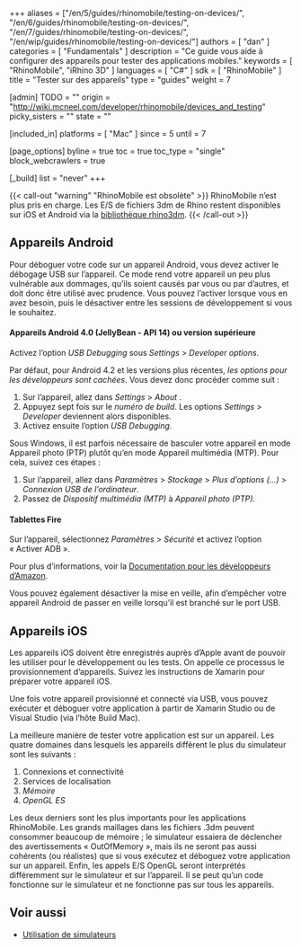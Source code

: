 +++
aliases = ["/en/5/guides/rhinomobile/testing-on-devices/", "/en/6/guides/rhinomobile/testing-on-devices/", "/en/7/guides/rhinomobile/testing-on-devices/", "/en/wip/guides/rhinomobile/testing-on-devices/"]
authors = [ "dan" ]
categories = [ "Fundamentals" ]
description = "Ce guide vous aide à configurer des appareils pour tester des applications mobiles."
keywords = [ "RhinoMobile", "iRhino 3D" ]
languages = [ "C#" ]
sdk = [ "RhinoMobile" ]
title = "Tester sur des appareils"
type = "guides"
weight = 7

[admin]
TODO = ""
origin = "http://wiki.mcneel.com/developer/rhinomobile/devices_and_testing"
picky_sisters = ""
state = ""

[included_in]
platforms = [ "Mac" ]
since = 5
until = 7

[page_options]
byline = true
toc = true
toc_type = "single"
block_webcrawlers = true

[_build]
list = "never"
+++

{{< call-out "warning" "RhinoMobile est obsolète" >}}
RhinoMobile n’est plus pris en charge. Les E/S de fichiers 3dm de Rhino restent disponibles sur iOS et Android via la [bibliothèque rhino3dm](https://github.com/mcneel/rhino3dm).
{{< /call-out >}}
 
## Appareils Android

Pour déboguer votre code sur un appareil Android, vous devez activer le débogage USB sur l’appareil. Ce mode rend votre appareil un peu plus vulnérable aux dommages, qu’ils soient causés par vous ou par d’autres, et doit donc être utilisé avec prudence. Vous pouvez l’activer lorsque vous en avez besoin, puis le désactiver entre les sessions de développement si vous le souhaitez.

#### Appareils Android 4.0 (JellyBean - API 14) ou version supérieure

Activez l’option *USB Debugging* sous *Settings* > *Developer options*.

Par défaut, pour Android 4.2 et les versions plus récentes, *les options pour les développeurs sont cachées*. Vous devez donc procéder comme suit :

1. Sur l’appareil, allez dans *Settings* > *About* <appareil>.
1. Appuyez sept fois sur le *numéro de build*. Les options *Settings* > *Developer* deviennent alors disponibles.
1. Activez ensuite l’option *USB Debugging*.

Sous Windows, il est parfois nécessaire de basculer votre appareil en mode Appareil photo (PTP) plutôt qu’en mode Appareil multimédia (MTP). Pour cela, suivez ces étapes :

1. Sur l’appareil, allez dans *Paramètres* > *Stockage* > *Plus d’options (...)* > *Connexion USB de l’ordinateur*.
1. Passez de *Dispositif multimédia (MTP)* à *Appareil photo (PTP)*.

#### Tablettes Fire

Sur l’appareil, sélectionnez *Paramètres* > *Sécurité* et activez l’option « Activer ADB ».

Pour plus d’informations, voir la [Documentation pour les développeurs d’Amazon](https://developer.amazon.com/sdk/fire/connect-adb.html#Connecting).

Vous pouvez également désactiver la mise en veille, afin d’empêcher votre appareil Android de passer en veille lorsqu’il est branché sur le port USB.

## Appareils iOS

Les appareils iOS doivent être enregistrés auprès d’Apple avant de pouvoir les utiliser pour le développement ou les tests. On appelle ce processus le provisionnement d’appareils. Suivez les instructions de Xamarin pour préparer votre appareil iOS.

Une fois votre appareil provisionné et connecté via USB, vous pouvez exécuter et déboguer votre application à partir de Xamarin Studio ou de Visual Studio (via l’hôte Build Mac).

La meilleure manière de tester votre application est sur un appareil. Les quatre domaines dans lesquels les appareils diffèrent le plus du simulateur sont les suivants :

1. Connexions et connectivité
1. Services de localisation
1. *Mémoire*
1. *OpenGL ES*

Les deux derniers sont les plus importants pour les applications RhinoMobile. Les grands maillages dans les fichiers .3dm peuvent consommer beaucoup de mémoire ; le simulateur essaiera de déclencher des avertissements « OutOfMemory », mais ils ne seront pas aussi cohérents (ou réalistes) que si vous exécutez et déboguez votre application sur un appareil. Enfin, les appels E/S OpenGL seront interprétés différemment sur le simulateur et sur l’appareil. Il se peut qu’un code fonctionne sur le simulateur et ne fonctionne pas sur tous les appareils.

## Voir aussi

- [Utilisation de simulateurs](/guides/rhinomobile/using-simulators/)
